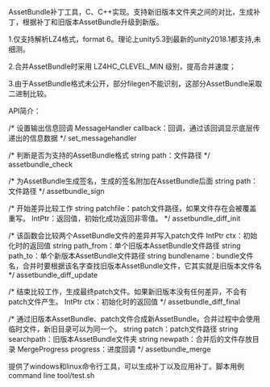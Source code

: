 AssetBundle补丁工具，C、C++实现。支持新旧版本文件夹之间的对比，生成补丁，根据补丁和旧版本AssetBundle升级到新版。

1.仅支持解析LZ4格式，format 6。理论上unity5.3到最新的unity2018.1都支持,未细测。

2.合并AssetBundle时采用 LZ4HC_CLEVEL_MIN 级别，提高合并速度；

3.由于AssetBundle格式未公开，部分filegen不能识别，这部分AssetBundle采取二进制比较。

API简介：

/*
设置输出信息回调
MessageHandler callback：回调，通过该回调显示底层传递出的信息数据
*/
set_messagehandler

/*
判断是否为支持的AssetBundle格式
string path：文件路径
*/
assetbundle_check

/*
为AssetBundle生成签名，生成的签名附加在AssetBundle后面
string path：文件路径
*/
assetbundle_sign

/*
开始差异比较工作
string patchfile：patch文件路径，如果文件存在会被覆盖重写。
IntPtr：返回值，初始化成功返回非零值。
*/
assetbundle_diff_init

/*
该函数会比较两个AssetBundle文件的差异并写入patch文件
IntPtr ctx：初始化时的返回值
string path_from：单个旧版本AssetBundle文件路径
string path_to：单个新版本AssetBundle文件路径
string bundlename：bundle文件名，合并时要根据该名字查找旧版本AssetBundle文件，它其实就是旧版本文件名
*/
assetbundle_diff_update

/*
结束比较工作，生成最终patch文件。如果新旧版本没有任何差异，不会有patch文件产生。
IntPtr ctx：初始化时的返回值
*/
assetbundle_diff_final


/*
通过旧版本AssetBundle、patch文件合成新AssetBundle。合并过程中会使用临时文件，新旧目录可以为同一个。
string patch：patch文件路径
string searchpath：旧版本AssetBundle文件夹
string newpath：合并后的文件存放目录
MergeProgress progress：进度回调
*/
assetbundle_merge

提供了windows和linux命令行工具，可以生成补丁以及应用补丁。脚本用例 command line tool/test.sh
